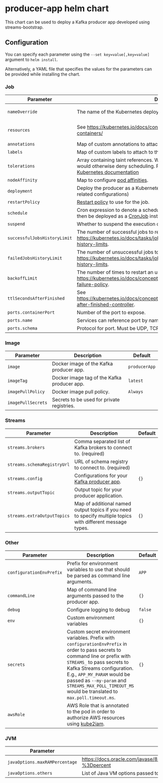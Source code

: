 # producer-app helm chart

This chart can be used to deploy a Kafka producer app developed using streams-bootstrap.

## Configuration

You can specify each parameter using the `--set key=value[,key=value]` argument to `helm install`.

Alternatively, a YAML file that specifies the values for the parameters can be provided while installing the chart.

### Job

| Parameter                    | Description                                                                                                                                                                                                                                                                | Default                                    |
|------------------------------|----------------------------------------------------------------------------------------------------------------------------------------------------------------------------------------------------------------------------------------------------------------------------|--------------------------------------------|
| `nameOverride`               | The name of the Kubernetes deployment.                                                                                                                                                                                                                                     | `bakdata-producer-app`                     |
| `resources`                  | See https://kubernetes.io/docs/concepts/configuration/manage-resources-containers/                                                                                                                                                                                         | see [values.yaml](values.yaml) for details |
| `annotations`                | Map of custom annotations to attach to the pod spec.                                                                                                                                                                                                                       | `{}`                                       |
| `labels`                     | Map of custom labels to attach to the pod spec.                                                                                                                                                                                                                            | `{}`                                       |
| `tolerations`                | Array containing taint references. When defined, pods can run on nodes, which would otherwise deny scheduling. Further information can be found in the [Kubernetes documentation](https://kubernetes.io/docs/concepts/configuration/taint-and-toleration/)                 | `{}`                                       |
| `nodeAffinity`               | Map to configure [pod affinities](https://kubernetes.io/docs/concepts/scheduling-eviction/assign-pod-node/#node-affinity).                                                                                                                                                 | `{}`                                       |
| `deployment`                 | Deploy the producer as a Kubernetes Deployment (thereby ignoring Job-related configurations)                                                                                                                                                                               | false                                      |
| `restartPolicy`              | [Restart policy](https://kubernetes.io/docs/concepts/workloads/pods/pod-lifecycle/#restart-policy) to use for the job.                                                                                                                                                     | `OnFailure`                                |
| `schedule`                   | Cron expression to denote a schedule this producer app should be run on. It will then be deployed as a [CronJob](https://kubernetes.io/docs/concepts/workloads/controllers/cron-jobs/) instead of a [Job](https://kubernetes.io/docs/concepts/workloads/controllers/job/). |                                            |
| `suspend`                    | Whether to suspend the execution of the cron job.                                                                                                                                                                                                                          | `false`                                    |
| `successfulJobsHistoryLimit` | The number of successful jobs to retain. See https://kubernetes.io/docs/tasks/job/automated-tasks-with-cron-jobs/#jobs-history-limits.                                                                                                                                     | `1`                                        |
| `failedJobsHistoryLimit`     | The number of unsuccessful jobs to retain. See https://kubernetes.io/docs/tasks/job/automated-tasks-with-cron-jobs/#jobs-history-limits.                                                                                                                                   | `1`                                        |
| `backoffLimit`               | The number of times to restart an unsuccessful job. See https://kubernetes.io/docs/concepts/workloads/controllers/job/#pod-backoff-failure-policy.                                                                                                                         | `6`                                        |
| `ttlSecondsAfterFinished`    | See https://kubernetes.io/docs/concepts/workloads/controllers/ttlafterfinished/#ttl-after-finished-controller.                                                                                                                                                             | `100`                                      |
| `ports.containerPort`        | Number of the port to expose.                                                                                                                                                                                                                                              |                                            |
| `ports.name`                 | Services can reference port by name (optional).                                                                                                                                                                                                                            |                                            |
| `ports.schema`               | Protocol for port. Must be UDP, TCP, or SCTP (optional).                                                                                                                                                                                                                   |                                            |

### Image

| Parameter          | Description                                 | Default       |
|--------------------|---------------------------------------------|---------------|
| `image`            | Docker image of the Kafka producer app.     | `producerApp` |
| `imageTag`         | Docker image tag of the Kafka producer app. | `latest`      |
| `imagePullPolicy`  | Docker image pull policy.                   | `Always`      |
| `imagePullSecrets` | Secrets to be used for private registries.  |               |

### Streams

| Parameter                   | Description                                                                                                | Default |
|-----------------------------|------------------------------------------------------------------------------------------------------------|---------|
| `streams.brokers`           | Comma separated list of Kafka brokers to connect to. (required)                                            |         |
| `streams.schemaRegistryUrl` | URL of schema registry to connect to. (required)                                                           |         |
| `streams.config`            | Configurations for your [Kafka producer app](https://kafka.apache.org/documentation/#producerconfigs).     | `{}`    |
| `streams.outputTopic`       | Output topic for your producer application.                                                                |         |
| `streams.extraOutputTopics` | Map of additional named output topics if you need to specify multiple topics with different message types. | `{}`    |

### Other

| Parameter                | Description                                                                                                                                                                                                                                                                                                                       | Default |
|--------------------------|-----------------------------------------------------------------------------------------------------------------------------------------------------------------------------------------------------------------------------------------------------------------------------------------------------------------------------------|---------|
| `configurationEnvPrefix` | Prefix for environment variables to use that should be parsed as command line arguments.                                                                                                                                                                                                                                          | `APP`   |
| `commandLine`            | Map of command line arguments passed to the producer app.                                                                                                                                                                                                                                                                         | `{}`    |
| `debug`                  | Configure logging to debug                                                                                                                                                                                                                                                                                                        | `false` |
| `env`                    | Custom environment variables                                                                                                                                                                                                                                                                                                      | `{}`    |
| `secrets`                | Custom secret environment variables. Prefix with `configurationEnvPrefix` in order to pass secrets to command line or prefix with `STREAMS_` to pass secrets to Kafka Streams configuration. E.g., `APP_MY_PARAM` would be passed as `--my-param` and `STREAMS_MAX_POLL_TIMEOUT_MS` would be translated to `max.poll.timeout.ms`. | `{}`    |
| `awsRole`                | AWS Role that is annotated to the pod in order to authorize AWS resources using [kube2iam](https://github.com/jtblin/kube2iam).                                                                                                                                                                                                   |         |

### JVM

| Parameter                      | Description                                                                                                                                  | Default |
|--------------------------------|----------------------------------------------------------------------------------------------------------------------------------------------|---------|
| `javaOptions.maxRAMPercentage` | https://docs.oracle.com/javase/8/docs/technotes/tools/unix/java.html#:~:text=is%20set%20ergonomically.-,%2DXX%3AMaxRAMPercentage,-%3Dpercent | `true`  |
| `javaOptions.others`           | List of Java VM options passed to the producer app.                                                                                          | `[]`    |
